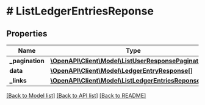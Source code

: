 # # ListLedgerEntriesReponse

## Properties

Name | Type | Description | Notes
------------ | ------------- | ------------- | -------------
**_pagination** | [**\OpenAPI\Client\Model\ListUserResponsePagination**](ListUserResponsePagination.md) |  |
**data** | [**\OpenAPI\Client\Model\LedgerEntryResponse[]**](LedgerEntryResponse.md) |  |
**_links** | [**\OpenAPI\Client\Model\ListLedgerEntriesReponseLinks**](ListLedgerEntriesReponseLinks.md) |  |

[[Back to Model list]](../../README.md#models) [[Back to API list]](../../README.md#endpoints) [[Back to README]](../../README.md)
